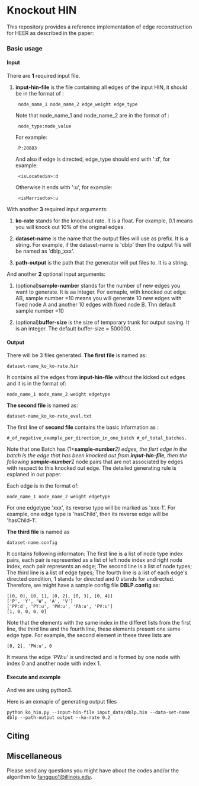 # Knockout HIN

This repository provides a reference implementation of edge reconstruction for HEER as described in the paper:<br>


### Basic usage

#### Input

There are **1** required input file.
1. **input-hin-file** is the file containing all edges of the input HIN, it should be in the format of :
					
		node_name_1 node_name_2 edge_weight edge_type
					
	Note that node_name_1 and node_name_2 are in the format of :
		
		node_type:node_value
		
	For example: 
	
		P:20883
		
	And also if edge is directed, edge_type should end with ':d', for example:
	
		<isLocatedin>:d 
		
	Otherwise it ends with ':u', for example:
	
		<isMarriedto>:u
			
With another **3** required input arguments:

1. **ko-rate** stands for the knockout rate. It is a float. For example, 0.1 means you will knock out 10% of the original edges.

2. **dataset-name** is the name that the output files will use as prefix. It is a string. For example, if the dataset-name is 'dblp' then the output fils will be named as 'dblp_xxx'. 

3.  **path-output** is the path that the generator will put files to. It is a string. 

And another **2** optional input arguments:

1. (optional)**sample-number** stands for the number of new edges you want to generate. It is aa integer. For exmaple, with knocked out edge AB, sample number =10 means you will generate 10 new edges with fixed node A and another 10 edges with fixed node B. Thn default sample number =10

2. (optional)**buffer-size** is the size of temporary trunk for output saving. It is an integer. The default buffer-size = 500000.


#### Output

There will be 3 files generated. 
**The first file** is named as:
		
	dataset-name_ko_ko-rate.hin

It contains all the edges from **input-hin-file** without the kicked out edges and it is in the format of:

	node_name_1 node_name_2 weight edgetype
		
**The second file** is named as:
		
	dataset-name_ko_ko-rate_eval.txt

The first line of **second file** contains the basic information as :
	
	#_of_negative_example_per_direction_in_one_batch #_of_total_batches.

Note that one Batch has (1+**sample-number***2) edges, the fisrt edge in the batch is the edge that has been knocked out from 
**input-hin-file**, then the following **sample-number***2 node pairs that are not associated by edges with respect to this  knocked out edge. 
The detailed generating rule is explaned in our paper.

Each edge is in the format of:

	node_name_1 node_name_2 weight edgetype

   For one edgetype 'xxx', its reverse type will be marked as 'xxx-1'. For example, one edge type is 'hasChild', 
   then its reverse edge will be 'hasChild-1'.
   
**The third file** is named as	
	
	dataset-name.config
				
It contains following informaton:
The first line is a list of node type index pairs, each pair is represented as a list of left node index and right node index, each pair represents an edge; The second line is a list of node types; The third line is a list of edge types; The fourth line is a list of each edge's directed condition, 1 stands for directed and 0 stands for undirected. Therefore, we might have a sample config file **DBLP.config** as:
	
	[[0, 0], [0, 1], [0, 2], [0, 3], [0, 4]]
	['P', 'Y', 'W', 'A', 'V']
	['PP:d', 'PY:u', 'PW:u', 'PA:u', 'PV:u']
	[1, 0, 0, 0, 0]	
	
Note that the elements with the same index in the differet lists from the first line, the third line and the fourth line, these elements present one same edge type.  For example, the second element in these three lists are

	[0, 2], 'PW:u', 0
	
It means the edge 'PW:u' is undirected and is formed by one node with index 0 and another node with index 1.

#### Execute and example
And we are using python3.<br/> 

Here is an exmaple of generating output files

	python ko_hin.py --input-hin-file input_data/dblp.hin --data-set-name dblp --path-output output --ko-rate 0.2

## Citing


## Miscellaneous

Please send any questions you might have about the codes and/or the algorithm to <fangguo1@illinois.edu>.



